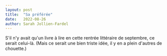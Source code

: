 ```yaml
---
layout: post
title:  "Sa préférée"
date:   2022-08-26
author: Sarah Jollien-Fardel
---
```

S'il n'y avait qu'un livre à lire en cette rentrée littéraire de septembre, ce serait celui-là. (Mais ce serait une bien triste idée, il y en a plein d'autres de chouette.)
